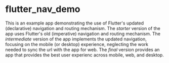 # flutter_nav_demo

This is an example app demonstrating the use of Flutter's updated (declarative) navigation and routing mechanism. The *starter* version of the app uses Flutter's old (imperative) navigation and routing mechanism. The *intermediate* version of the app implements the updated navigation, focusing on the mobile (or desktop) experience, neglecting the work needed to sync the url with the app for web. The *final* version provides an app that provides the best user experienc across mobile, web, and desktop.